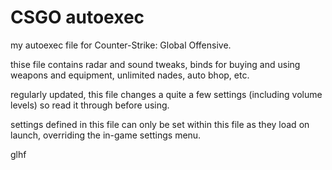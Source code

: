 # CSGO autoexec
my autoexec file for Counter-Strike: Global Offensive.


thise file contains radar and sound tweaks, binds for buying and using weapons and equipment, unlimited nades, auto bhop, etc.

regularly updated, this file changes a quite a few settings (including volume levels) so read it through before using.

settings defined in this file can only be set within this file as they load on launch, overriding the in-game settings menu.

glhf
